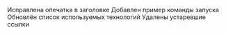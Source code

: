Исправлена опечатка в заголовке
Добавлен пример команды запуска
Обновлён список используемых технологий
Удалены устаревшие ссылки